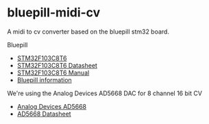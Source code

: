 # bluepill-midi-cv
A midi to cv converter based on the bluepill stm32 board.

Bluepill
- [STM32F103C8T6](https://www.st.com/content/st_com/en/products/microcontrollers-microprocessors/stm32-32-bit-arm-cortex-mcus/stm32-mainstream-mcus/stm32f1-series/stm32f103/stm32f103c8.html)
- [STM32F103C8T6 Datasheet](https://www.st.com/resource/en/datasheet/stm32f103c8.pdf)
- [STM32F103C8T6 Manual](https://www.st.com/resource/en/reference_manual/cd00171190-stm32f101xx-stm32f102xx-stm32f103xx-stm32f105xx-and-stm32f107xx-advanced-armbased-32bit-mcus-stmicroelectronics.pdf)
- [Bluepill information](https://stm32-base.org/boards/STM32F103C8T6-Blue-Pill.html)

We're using the Analog Devices AD5668 DAC for 8 channel 16 bit CV
- [Analog Devices AD5668](https://www.analog.com/en/products/ad5668.html)
- [AD5668 Datasheet](https://www.analog.com/media/en/technical-documentation/data-sheets/AD5668-EP.pdf)
